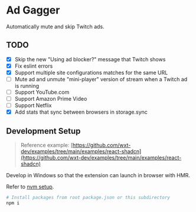 # Ad Gagger

Automatically mute and skip Twitch ads.

## TODO

- [x] Skip the new "Using ad blocker?" message that Twitch shows
- [x] Fix eslint errors
- [x] Support multiple site configurations matches for the same URL
- [ ] Mute ad and unmute "mini-player" version of stream when a Twitch ad is running
- [ ] Support YouTube.com
- [ ] Support Amazon Prime Video
- [ ] Support Netflix
- [x] Add stats that sync between browsers in storage.sync

## Development Setup

> Reference example: [https://github.com/wxt-dev/examples/tree/main/examples/react-shadcn](https://github.com/wxt-dev/examples/tree/main/examples/react-shadcn)

Develop in Windows so that the extension can launch in browser with HMR.

Refer to [nvm setup](../../../README.md).

```sh
# Install packages from root package.json or this subdirectory
npm i
```

